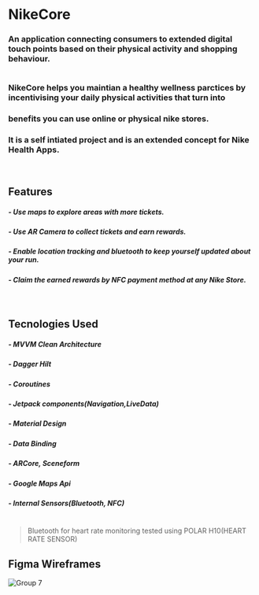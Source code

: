 # NikeCore
### An application connecting consumers to extended digital touch points based on their physical activity and shopping behaviour.
#
### NikeCore helps you maintian a healthy wellness parctices by incentivising your daily physical activities that turn into 
### benefits you can use online or physical nike stores.

### It is a self intiated project and is an extended concept for Nike Health Apps.

<br/>

## Features
##### - Use maps to explore areas with more tickets.
##### - Use AR Camera to collect tickets and earn rewards.
##### - Enable location tracking and bluetooth to keep yourself updated about your run.
##### - Claim the earned rewards by NFC payment method at any Nike Store.

<br/>

## Tecnologies Used
##### - MVVM Clean Architecture
##### - Dagger Hilt
##### - Coroutines
##### - Jetpack components(Navigation,LiveData)
##### - Material Design
##### - Data Binding
##### - ARCore, Sceneform
##### - Google Maps Api
##### - Internal Sensors(Bluetooth, NFC)
#
> Bluetooth for heart rate monitoring
> tested using POLAR H10(HEART RATE SENSOR)

## Figma Wireframes


![Group 7](https://user-images.githubusercontent.com/40695548/134729543-c8b13d84-99dd-4cd1-84ca-1f45c31ef834.png)


